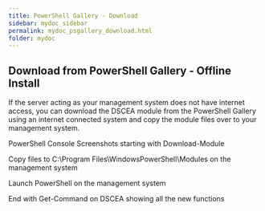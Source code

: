 ```yaml
---
title: PowerShell Gallery - Download
sidebar: mydoc_sidebar
permalink: mydoc_psgallery_download.html
folder: mydoc
---
```


## Download from PowerShell Gallery - Offline Install

If the server acting as your management system does not have internet access, you can download the DSCEA module from the PowerShell Gallery using an internet connected system and copy the module files over to your management system.

PowerShell Console Screenshots starting with Download-Module

Copy files to C:\Program Files\WindowsPowerShell\Modules on the management system

Launch PowerShell on the management system

End with Get-Command on DSCEA showing all the new functions